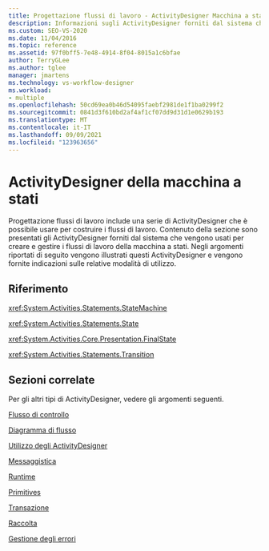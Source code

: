 ```yaml
---
title: Progettazione flussi di lavoro - ActivityDesigner Macchina a stati
description: Informazioni sugli ActivityDesigner forniti dal sistema che è possibile usare per creare e gestire i flussi di lavoro delle macchine a stati.
ms.custom: SEO-VS-2020
ms.date: 11/04/2016
ms.topic: reference
ms.assetid: 97f0bff5-7e48-4914-8f04-8015a1c6bfae
author: TerryGLee
ms.author: tglee
manager: jmartens
ms.technology: vs-workflow-designer
ms.workload:
- multiple
ms.openlocfilehash: 50cd69ea0b46d54095faebf2981de1f1ba0299f2
ms.sourcegitcommit: 0841d3f610bd2af4af1cf07dd9d31d1e0629b193
ms.translationtype: MT
ms.contentlocale: it-IT
ms.lasthandoff: 09/09/2021
ms.locfileid: "123963656"
---
```

# <a name="state-machine-activity-designers"></a>ActivityDesigner della macchina a stati

Progettazione flussi di lavoro include una serie di ActivityDesigner che è possibile usare per costruire i flussi di lavoro. Contenuto della sezione sono presentati gli ActivityDesigner forniti dal sistema che vengono usati per creare e gestire i flussi di lavoro della macchina a stati. Negli argomenti riportati di seguito vengono illustrati questi ActivityDesigner e vengono fornite indicazioni sulle relative modalità di utilizzo.

## <a name="reference"></a>Riferimento
 <xref:System.Activities.Statements.StateMachine>

 <xref:System.Activities.Statements.State>

 <xref:System.Activities.Core.Presentation.FinalState>

 <xref:System.Activities.Statements.Transition>

## <a name="related-sections"></a>Sezioni correlate
 Per gli altri tipi di ActivityDesigner, vedere gli argomenti seguenti.

 [Flusso di controllo](../workflow-designer/control-flow-activity-designers.md)

 [Diagramma di flusso](../workflow-designer/flowchart-activity-designers.md)

 [Utilizzo degli ActivityDesigner](control-flow-activity-designers.md)

 [Messaggistica](../workflow-designer/messaging-activity-designers.md)

 [Runtime](../workflow-designer/runtime-activity-designers.md)

 [Primitives](../workflow-designer/primitives-activity-designers.md)

 [Transazione](../workflow-designer/transaction-activity-designers.md)

 [Raccolta](../workflow-designer/collection-activity-designers.md)

 [Gestione degli errori](../workflow-designer/error-handling-activity-designers.md)